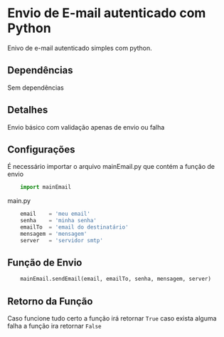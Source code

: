 # Envio de E-mail autenticado com Python

Enivo de e-mail autenticado simples com python.

## Dependências

Sem dependências

## Detalhes
Envio básico com validação apenas de envio ou falha

## Configurações

É necessário importar o arquivo mainEmail.py que contém a função de envio
```py
    import mainEmail
```

main.py
```py
    email    = 'meu email'
    senha    = 'minha senha'
    emailTo  = 'email do destinatário'
    mensagem = 'mensagem'
    server   = 'servidor smtp'
```

## Função de Envio
```py
    mainEmail.sendEmail(email, emailTo, senha, mensagem, server)
```

## Retorno da Função

Caso funcione tudo certo a função irá retornar ```True``` caso exista alguma falha a função ira retornar ```False```

